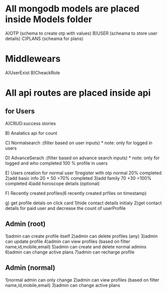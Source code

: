 # All mongodb models are placed inside Models folder
 A)OTP (schema to create otp with values)
 B)USER (scheama to store user details)
 C)PLANS (scheama for plans)

# Middlewears
 A)UserExist
 B)CheackRole


# All api routes are placed inside api

  ## for Users
 A)CRUD:success stories
 
 B) Analatics api for count
 
 C) Normalsearch :(filter based on user inputs) * note: only for logged in users
 
 D) AdvanceSerach :(filter based on advance search inputs) * note: only for logged and who completed 100 % profile in users 
 
 E) Users creation for normal user
   1)register with otp normal 20% completed 
   2)add basic info 20 + 50 =70% completed 
   3)add family 70 +30 =100% completed 
   4)add horoscope details (optional)

 F) Recently created profiles(6 recently created prfiles on timestamp)

 g) get profile detals on click card 
   1)hide contact details initialy
   2)get contact details for paid user and decrease the count of userProfile

  ## Admin (root)
   1)admin can create profile itself
   2)admin can delete profiles (any)
   3)admin can update profile
   4)admin can view profiles (based on filter name,id,mobile,email)
   5)admin can create and delete normal admins
   6)admin can change active plans 
   7)admin can recharge profile

 ## Admin (normal)
   1)normal admin can only change 
   2)admin can view profiles (based on filter name,id,mobile,email)
   3)admin can change active plans 
   